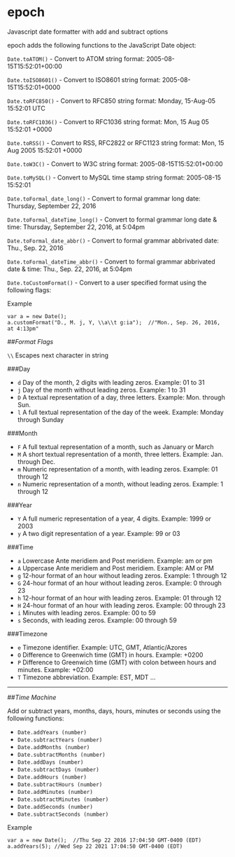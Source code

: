 # epoch
Javascript date formatter with add and subtract options

epoch adds the following functions to the JavaScript Date object:

`Date.toATOM()` - Convert to ATOM string format: 2005-08-15T15:52:01+00:00

`Date.toISO8601()` - Convert to ISO8601 string format: 2005-08-15T15:52:01+0000

`Date.toRFC850()` - Convert to RFC850 string format: Monday, 15-Aug-05 15:52:01 UTC

`Date.toRFC1036()` - Convert to RFC1036 string format: Mon, 15 Aug 05 15:52:01 +0000

`Date.toRSS()` - Convert to RSS, RFC2822 or RFC1123 string format: Mon, 15 Aug 2005 15:52:01 +0000

`Date.toW3C()` - Convert to W3C string format: 2005-08-15T15:52:01+00:00

`Date.toMySQL()` - Convert to MySQL time stamp string format: 2005-08-15 15:52:01

`Date.toFormal_date_long()` - Convert to formal grammar long date:  Thursday, September 22, 2016

`Date.toFormal_dateTime_long()` - Convert to formal grammar long date & time: Thursday, September 22, 2016, at 5:04pm

`Date.toFormal_date_abbr()` - Convert to formal grammar abbrivated date: Thu., Sep. 22, 2016

`Date.toFormal_dateTime_abbr()` - Convert to formal grammar abbrivated date & time: Thu., Sep. 22, 2016, at 5:04pm

`Date.toCustomFormat()` - Convert to a user specified format using the following flags:

Example

```
var a = new Date();
a.customFormat("D., M. j, Y, \\a\\t g:ia");  //"Mon., Sep. 26, 2016, at 4:13pm"
```

##*Format Flags*

`\\`   Escapes next character in string

###Day
* `d`    Day of the month, 2 digits with leading zeros. Example: 01 to 31
* `j`    Day of the month without leading zeros. Example: 1 to 31
* `D`    A textual representation of a day, three letters. Example: Mon. through Sun.
* `l`    A full textual representation of the day of the week. Example: Monday through Sunday

###Month
* `F`   A full textual representation of a month, such as January or March
* `M` 	A short textual representation of a month, three letters. Example: Jan. through Dec.
* `m` 	Numeric representation of a month, with leading zeros. Example: 01 through 12
* `n` 	Numeric representation of a month, without leading zeros. Example: 1 through 12

###Year
* `Y` 	A full numeric representation of a year, 4 digits. Example: 1999 or 2003
* `y` 	A two digit representation of a year. Example: 99 or 03

###Time
* `a` 	Lowercase Ante meridiem and Post meridiem. Example: am or pm
* `A` 	Uppercase Ante meridiem and Post meridiem. Example: AM or PM
* `g` 	12-hour format of an hour without leading zeros. Example: 1 through 12
* `G` 	24-hour format of an hour without leading zeros. Example: 0 through 23
* `h` 	12-hour format of an hour with leading zeros. Example: 01 through 12
* `H` 	24-hour format of an hour with leading zeros. Example: 00 through 23
* `i` 	Minutes with leading zeros. Example: 00 to 59
* `s` 	Seconds, with leading zeros. Example: 00 through 59

###Timezone
* `e` 	Timezone identifier. Example: UTC, GMT, Atlantic/Azores
* `O` 	Difference to Greenwich time (GMT) in hours. Example: +0200
* `P` 	Difference to Greenwich time (GMT) with colon between hours and minutes. Example: +02:00
* `T` 	Timezone abbreviation. Example: EST, MDT ...

***

##*Time Machine*

Add or subtract years, months, days, hours, minutes or seconds using the following functions:

* `Date.addYears (number)`
* `Date.subtractYears (number)`
* `Date.addMonths (number)`
* `Date.subtractMonths (number)`
* `Date.addDays (number)`
* `Date.subtractDays (number)`
* `Date.addHours (number)`
* `Date.subtractHours (number)`
* `Date.addMinutes (number)`
* `Date.subtractMinutes (number)`
* `Date.addSeconds (number)`
* `Date.subtractSeconds (number)`

Example

```
var a = new Date();  //Thu Sep 22 2016 17:04:50 GMT-0400 (EDT)
a.addYears(5); //Wed Sep 22 2021 17:04:50 GMT-0400 (EDT)
```



